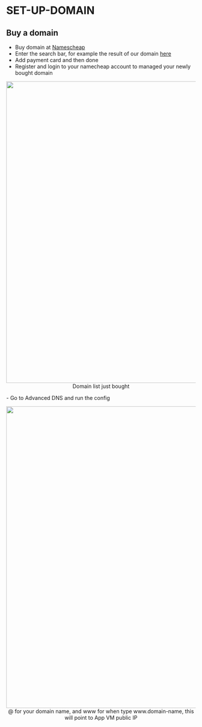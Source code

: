 # SET-UP-DOMAIN

## Buy a domain

- Buy domain at [Namescheap](https://www.namecheap.com/domains/domain-name-search/?_gl=1*bsrbc3*_ga*NzE1MDg0ODAuMTY2NzcyNjI4Ng..*_ga_7DMJMG20P8*MTY2Nzc1NjgzMi4zLjEuMTY2Nzc1Njg3MC4yMi4wLjA.&_ga=2.67490582.607288325.1667726286-71508480.1667726286&_gac=1.116655092.1667726286.CjwKCAjwtp2bBhAGEiwAOZZTuIVzlouE_aSP93kHELuoMbPX2cNlc80Q8eoB4WV69f3jQJLu34So9BoCM8oQAvD_BwE)
- Enter the search bar, for example the result of our domain [here](https://www.namecheap.com/domains/registration/results/?domain=pumidoro-music)
- Add payment card and then done
- Register and login to your namecheap account to managed your newly bought domain
<p align="center">
    <img src="https://github.com/anhminhbo/BITS-Pomodoro-Music/blob/minh-dev/docs/domain/domain-1.png" width=1000 height=800>
    Domain list just bought
</p>
- Go to Advanced DNS and run the config
<p align="center">
    <img src="https://github.com/anhminhbo/BITS-Pomodoro-Music/blob/minh-dev/docs/domain/domain-2.png" width=1000 height=800>
    @ for your domain name, and www for when type www.domain-name, this will point to App VM public IP
</p>
